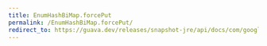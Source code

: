 ```yaml
---
title: EnumHashBiMap.forcePut
permalink: /EnumHashBiMap.forcePut/
redirect_to: https://guava.dev/releases/snapshot-jre/api/docs/com/google/common/collect/EnumHashBiMap.html#forcePut-K-V-
---
```


